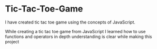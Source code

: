 <h1>Tic-Tac-Toe-Game</h1>

I have created tic tac toe game using the concepts of JavaScript.

While creating a tic tac toe game from JavaScript I learned how to use functions and operators in depth understanding is clear while making this project 

